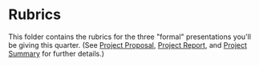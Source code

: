 # Rubrics

This folder contains the rubrics for the three "formal" presentations you'll be giving this quarter.  (See [Project Proposal](../ProjectProposal), [Project Report](../ProjectReport), and [Project Summary](../ProjectSummary) for further details.)

